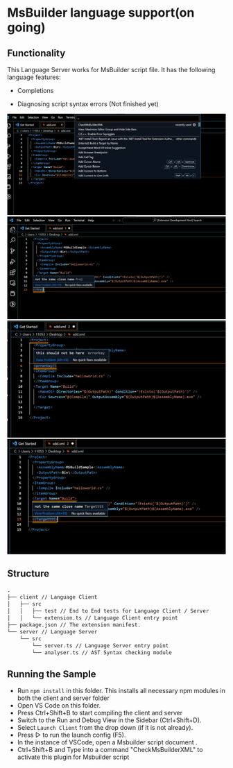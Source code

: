# MsBuilder language support(on going)


## Functionality

This Language Server works for MsBuilder script file. It has the following language features:
- Completions

- Diagnosing script syntax errors (Not finished yet)

![image](https://github.com/HUANG-weiqin/MsBuilder-Checker/blob/main/img/command.png)
![image](https://github.com/HUANG-weiqin/MsBuilder-Checker/blob/main/img/closeName.png)
![image](https://github.com/HUANG-weiqin/MsBuilder-Checker/blob/main/img/errokey.png)
![image](https://github.com/HUANG-weiqin/MsBuilder-Checker/blob/main/img/not-same-name.png)


## Structure

```
.
├── client // Language Client
│   ├── src
│   │   ├── test // End to End tests for Language Client / Server
│   │   └── extension.ts // Language Client entry point
├── package.json // The extension manifest.
└── server // Language Server
    └── src
        └── server.ts // Language Server entry point
        └── analyser.ts // AST Syntax checking module
```

## Running the Sample

- Run `npm install` in this folder. This installs all necessary npm modules in both the client and server folder
- Open VS Code on this folder.
- Press Ctrl+Shift+B to start compiling the client and server 
- Switch to the Run and Debug View in the Sidebar (Ctrl+Shift+D).
- Select `Launch Client` from the drop down (if it is not already).
- Press ▷ to run the launch config (F5).
- In the instance of VSCode, open a Msbuilder script document .
- Ctrl+Shift+B and Type into a command "CheckMsBuilderXML" to activate this plugin for Msbuilder script

